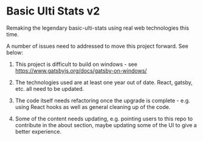 # Basic Ulti Stats v2

Remaking the legendary basic-ulti-stats using real web technologies this time.

A number of issues need to addressed to move this project forward. See below:

1) This project is difficult to build on windows - see https://www.gatsbyjs.org/docs/gatsby-on-windows/

2) The technologies used are at least one year out of date. React, gatsby, etc. all need to be updated.

3) The code itself needs refactoring once the upgrade is complete - e.g. using React hooks as well as general cleaning up of the code.

4) Some of the content needs updating, e.g. pointing users to this repo to contribute in the about section, maybe updating some of the UI to give a better experience.
